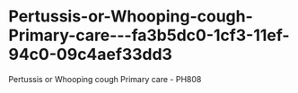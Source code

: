 # Pertussis-or-Whooping-cough-Primary-care---fa3b5dc0-1cf3-11ef-94c0-09c4aef33dd3
Pertussis or Whooping cough Primary care - PH808
